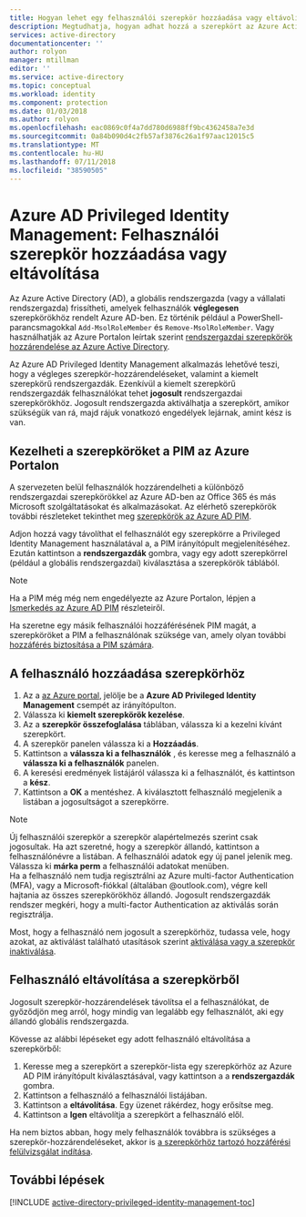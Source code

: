 ```yaml
---
title: Hogyan lehet egy felhasználói szerepkör hozzáadása vagy eltávolítása |} A Microsoft Docs
description: Megtudhatja, hogyan adhat hozzá a szerepkört az Azure Active Directory Privileged Identity Management alkalmazással emelt jogosultsági szintű identitásait.
services: active-directory
documentationcenter: ''
author: rolyon
manager: mtillman
editor: ''
ms.service: active-directory
ms.topic: conceptual
ms.workload: identity
ms.component: protection
ms.date: 01/03/2018
ms.author: rolyon
ms.openlocfilehash: eac0869c0f4a7dd780d6988ff9bc4362458a7e3d
ms.sourcegitcommit: 0a84b090d4c2fb57af3876c26a1f97aac12015c5
ms.translationtype: MT
ms.contentlocale: hu-HU
ms.lasthandoff: 07/11/2018
ms.locfileid: "38590505"
---
```

# <a name="azure-ad-privileged-identity-management-how-to-add-or-remove-a-user-role"></a>Azure AD Privileged Identity Management: Felhasználói szerepkör hozzáadása vagy eltávolítása
Az Azure Active Directory (AD), a globális rendszergazda (vagy a vállalati rendszergazda) frissítheti, amelyek felhasználók **véglegesen** szerepkörökhöz rendelt Azure AD-ben. Ez történik például a PowerShell-parancsmagokkal `Add-MsolRoleMember` és `Remove-MsolRoleMember`. Vagy használhatják az Azure Portalon leírtak szerint [rendszergazdai szerepkörök hozzárendelése az Azure Active Directory](../users-groups-roles/directory-assign-admin-roles.md).

Az Azure AD Privileged Identity Management alkalmazás lehetővé teszi, hogy a végleges szerepkör-hozzárendeléseket, valamint a kiemelt szerepkörű rendszergazdák. Ezenkívül a kiemelt szerepkörű rendszergazdák felhasználókat tehet **jogosult** rendszergazdai szerepkörökhöz. Jogosult rendszergazda aktiválhatja a szerepkört, amikor szükségük van rá, majd rájuk vonatkozó engedélyek lejárnak, amint kész is van.

## <a name="manage-roles-with-pim-in-the-azure-portal"></a>Kezelheti a szerepköröket a PIM az Azure Portalon
A szervezeten belül felhasználók hozzárendelheti a különböző rendszergazdai szerepkörökkel az Azure AD-ben az Office 365 és más Microsoft szolgáltatásokat és alkalmazásokat.  Az elérhető szerepkörök további részleteket tekinthet meg [szerepkörök az Azure AD PIM](pim-roles.md).

Adjon hozzá vagy távolíthat el felhasználót egy szerepkörre a Privileged Identity Management használatával a, a PIM irányítópult megjelenítéséhez. Ezután kattintson a **rendszergazdák** gombra, vagy egy adott szerepkörrel (például a globális rendszergazdai) kiválasztása a szerepkörök táblából.

> [!NOTE]
> Ha a PIM még még nem engedélyezte az Azure Portalon, lépjen a [Ismerkedés az Azure AD PIM](pim-getting-started.md) részleteiről.

Ha szeretne egy másik felhasználói hozzáférésének PIM magát, a szerepköröket a PIM a felhasználónak szüksége van, amely olyan további [hozzáférés biztosítása a PIM számára](pim-how-to-give-access-to-pim.md).

## <a name="add-a-user-to-a-role"></a>A felhasználó hozzáadása szerepkörhöz
1. Az a [az Azure portal](https://portal.azure.com/), jelölje be a **Azure AD Privileged Identity Management** csempét az irányítópulton.
2. Válassza ki **kiemelt szerepkörök kezelése**.
3. Az a **szerepkör összefoglalása** táblában, válassza ki a kezelni kívánt szerepkört.
4. A szerepkör panelen válassza ki a **Hozzáadás**.
5. Kattintson a **válassza ki a felhasználók** , és keresse meg a felhasználó a **válassza ki a felhasználók** panelen.  
6. A keresési eredmények listájáról válassza ki a felhasználót, és kattintson a **kész**.
7. Kattintson a **OK** a mentéshez. A kiválasztott felhasználó megjelenik a listában a jogosultságot a szerepkörre.

> [!NOTE]
> Új felhasználói szerepkör a szerepkör alapértelmezés szerint csak jogosultak. Ha azt szeretné, hogy a szerepkör állandó, kattintson a felhasználónévre a listában. A felhasználói adatok egy új panel jelenik meg. Válassza ki **márka perm** a felhasználói adatokat menüben.  
> Ha a felhasználó nem tudja regisztrálni az Azure multi-factor Authentication (MFA), vagy a Microsoft-fiókkal (általában @outlook.com), végre kell hajtania az összes szerepkörökhöz állandó. Jogosult rendszergazdák rendszer megkéri, hogy a multi-factor Authentication az aktiválás során regisztrálja.

Most, hogy a felhasználó nem jogosult a szerepkörhöz, tudassa vele, hogy azokat, az aktiválást található utasítások szerint [aktiválása vagy a szerepkör inaktiválása](pim-how-to-activate-role.md).

## <a name="remove-a-user-from-a-role"></a>Felhasználó eltávolítása a szerepkörből
Jogosult szerepkör-hozzárendelések távolítsa el a felhasználókat, de győződjön meg arról, hogy mindig van legalább egy felhasználót, aki egy állandó globális rendszergazda.

Kövesse az alábbi lépéseket egy adott felhasználó eltávolítása a szerepkörből:

1. Keresse meg a szerepkört a szerepkör-lista egy szerepkörhöz az Azure AD PIM irányítópult kiválasztásával, vagy kattintson a a **rendszergazdák** gombra.
2. Kattintson a felhasználó a felhasználói listájában.
3. Kattintson a **eltávolítása**. Egy üzenet rákérdez, hogy erősítse meg.
4. Kattintson a **Igen** eltávolítja a szerepkört a felhasználó elől.

Ha nem biztos abban, hogy mely felhasználók továbbra is szükséges a szerepkör-hozzárendeléseket, akkor is [a szerepkörhöz tartozó hozzáférési felülvizsgálat indítása](pim-how-to-start-security-review.md).

## <a name="next-steps"></a>További lépések
[!INCLUDE [active-directory-privileged-identity-management-toc](../../../includes/active-directory-privileged-identity-management-toc.md)]

